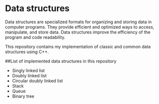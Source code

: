 # Data structures
Data structures are specialized formats for organizing and storing data in computer programs. They provide efficient and optimized ways to access, manipulate, and store data.
Data structures improve the efficiency of the program and code readability.

This repository contains my implementation of classic and common data structures using C++.

##List of implemented data structures in this repository
- Singly linked list
- Doubly linked list
- Circular doubly linked list
- Stack
- Queue
- Binary tree
